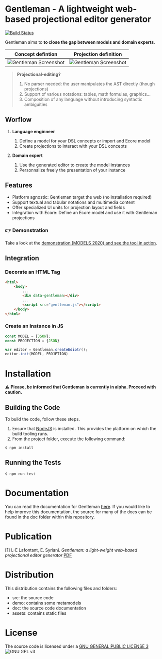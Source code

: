 # Gentleman - A lightweight web-based projectional editor generator

[![Build Status](https://travis-ci.org/geodes-sms/gentleman.svg?branch=master)](https://travis-ci.org/geodes-sms/gentleman)

Gentleman aims to **to close the gap between models and domain experts**.

| Concept defintion        | Projection definition           |
|:-------------:|:-------------:|
| ![Gentleman Screenshot](https://geodes-sms.github.io/gentleman/assets/images/concept.png "Concept definition")  | ![Gentleman Screenshot](https://geodes-sms.github.io/gentleman/assets/images/concept.png "projection definition") |

> **Projectional-editing?**
> 1. No parser needed: the user manipulates the AST directly (though projections)
> 2. Support of various notations: tables, math formulas, graphics...
> 3. Composition of any language without introducing syntactic ambiguities

## Worflow

1. **Language enginneer**
   1. Define a model for your DSL concepts or import and Ecore model
   2. Create projections to interact with your DSL concepts

2. **Domain expert**
   1. Use the generated editor to create the model instances
   2. Personnalize freely the presentation of your instance

## Features

- Platform agnostic: Gentleman target the web (no installation required)
- Support textual and tabular notations and multimedia content
- Offer specialized UI units for projection layout and fields
- Integration with Ecore: Define an Ecore model and use it with Gentleman projections

### 👉 Demonstration

Take a look at the [demonstration (MODELS 2020) and see the tool in action](https://youtu.be/wJ4hVZjmrv4).

## Integration

### Decorate an HTML Tag

```html
<html>
    <body>
        ...
        <div data-gentleman></div>
        ...
        <script src="gentleman.js"></script>
    </body>
</html>
```

### Create an instance in JS

```javascript
const MODEL = {JSON};
const PROJECTION = {JSON}

var editor = Gentleman.createEdiotr();
editor.init(MODEL, PROJETION)
```

# Installation

⚠️ **Please, be informed that Gentleman is currently in alpha. Proceed with caution.**

## Building the Code

To build the code, follow these steps.

1. Ensure that [NodeJS](http://nodejs.org/) is installed. This provides the platform on which the build tooling runs.
2. From the project folder, execute the following command:

```
$ npm install
```

## Running the Tests

```
$ npm run test
```

# Documentation

You can read the documentation for Gentleman [here](https://geodes-sms.github.io/gentleman/docs). If you would like to help improve this documentation, the source for many of the docs can be found in the doc folder within this repository.

# Publication

[1] L-E Lafontant, E. Syriani. *Gentleman: a light-weight web-based projectional editor generator* [PDF](https://dl.acm.org/doi/pdf/10.1145/3417990.3421998)

# Distribution

This distribution contains the following files and folders:
- src: the source code
- demo: contains some metamodels
- doc: the source code documentation
- assets: contains static files

# License

The source code is licensed under a [GNU GENERAL PUBLIC LICENSE 3](https://www.gnu.org/copyleft/gpl.html) ![GNU GPL v3](https://img.shields.io/badge/license-GPLv3-blue.svg)

